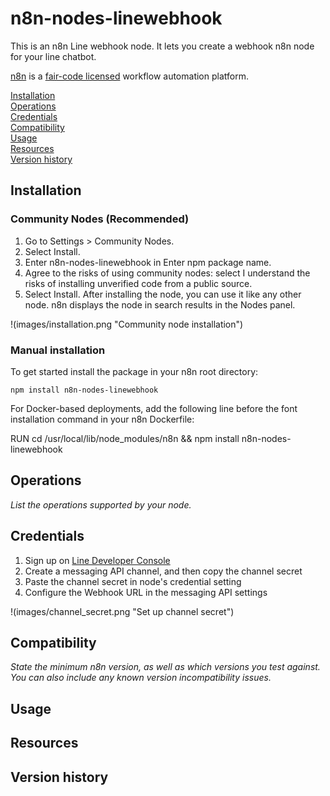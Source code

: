 # n8n-nodes-linewebhook

This is an n8n Line webhook node. It lets you create a webhook n8n node for your line chatbot.

[n8n](https://n8n.io/) is a [fair-code licensed](https://docs.n8n.io/reference/license/) workflow automation platform.

[Installation](#installation)  
[Operations](#operations)  
[Credentials](#credentials)  <!-- delete if no auth needed -->  
[Compatibility](#compatibility)  
[Usage](#usage)  <!-- delete if not using this section -->  
[Resources](#resources)  
[Version history](#version-history)  <!-- delete if not using this section -->  

## Installation

### Community Nodes (Recommended)

1. Go to Settings > Community Nodes.
2. Select Install.
3. Enter n8n-nodes-linewebhook in Enter npm package name.
4. Agree to the risks of using community nodes: select I understand the risks of installing unverified code from a public source.
5. Select Install.
After installing the node, you can use it like any other node. n8n displays the node in search results in the Nodes panel.

!(images/installation.png "Community node installation")

### Manual installation

To get started install the package in your n8n root directory:

```
npm install n8n-nodes-linewebhook
```

For Docker-based deployments, add the following line before the font installation command in your n8n Dockerfile:

RUN cd /usr/local/lib/node_modules/n8n && npm install n8n-nodes-linewebhook

## Operations

_List the operations supported by your node._

## Credentials

1. Sign up on [Line Developer Console](https://developers.line.biz/en/)
2. Create a messaging API channel, and then copy the channel secret
3. Paste the channel secret in node's credential setting
4. Configure the Webhook URL in the messaging API settings

!(images/channel_secret.png "Set up channel secret")

## Compatibility

_State the minimum n8n version, as well as which versions you test against. You can also include any known version incompatibility issues._

## Usage


## Resources


## Version history


